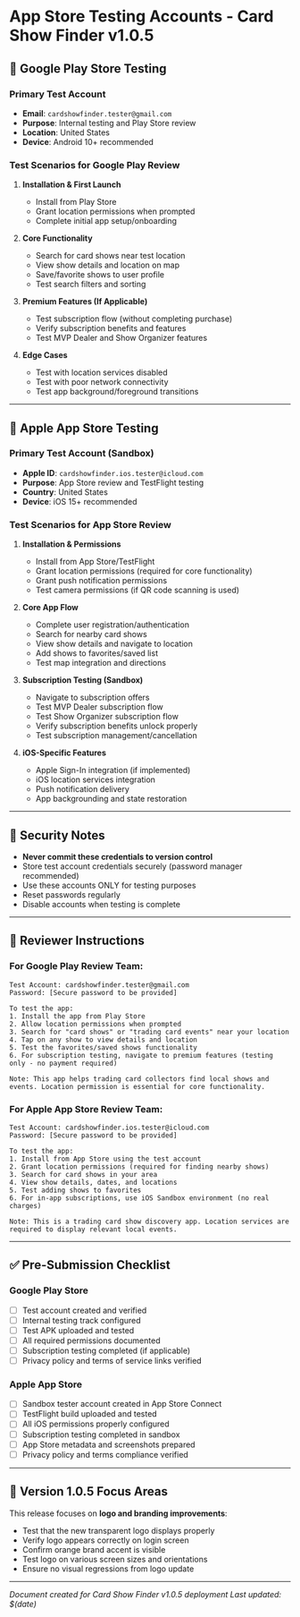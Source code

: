 # App Store Testing Accounts - Card Show Finder v1.0.5

## 🤖 Google Play Store Testing

### Primary Test Account
- **Email**: `cardshowfinder.tester@gmail.com`
- **Purpose**: Internal testing and Play Store review
- **Location**: United States
- **Device**: Android 10+ recommended

### Test Scenarios for Google Play Review
1. **Installation & First Launch**
   - Install from Play Store
   - Grant location permissions when prompted
   - Complete initial app setup/onboarding

2. **Core Functionality**
   - Search for card shows near test location
   - View show details and location on map
   - Save/favorite shows to user profile
   - Test search filters and sorting

3. **Premium Features (If Applicable)**
   - Test subscription flow (without completing purchase)
   - Verify subscription benefits and features
   - Test MVP Dealer and Show Organizer features

4. **Edge Cases**
   - Test with location services disabled
   - Test with poor network connectivity
   - Test app background/foreground transitions

---

## 🍎 Apple App Store Testing

### Primary Test Account (Sandbox)
- **Apple ID**: `cardshowfinder.ios.tester@icloud.com`
- **Purpose**: App Store review and TestFlight testing
- **Country**: United States
- **Device**: iOS 15+ recommended

### Test Scenarios for App Store Review
1. **Installation & Permissions**
   - Install from App Store/TestFlight
   - Grant location permissions (required for core functionality)
   - Grant push notification permissions
   - Test camera permissions (if QR code scanning is used)

2. **Core App Flow**
   - Complete user registration/authentication
   - Search for nearby card shows
   - View show details and navigate to location
   - Add shows to favorites/saved list
   - Test map integration and directions

3. **Subscription Testing (Sandbox)**
   - Navigate to subscription offers
   - Test MVP Dealer subscription flow
   - Test Show Organizer subscription flow
   - Verify subscription benefits unlock properly
   - Test subscription management/cancellation

4. **iOS-Specific Features**
   - Apple Sign-In integration (if implemented)
   - iOS location services integration
   - Push notification delivery
   - App backgrounding and state restoration

---

## 🔐 Security Notes

- **Never commit these credentials to version control**
- Store test account credentials securely (password manager recommended)
- Use these accounts ONLY for testing purposes
- Reset passwords regularly
- Disable accounts when testing is complete

---

## 📝 Reviewer Instructions

### For Google Play Review Team:
```
Test Account: cardshowfinder.tester@gmail.com
Password: [Secure password to be provided]

To test the app:
1. Install the app from Play Store
2. Allow location permissions when prompted
3. Search for "card shows" or "trading card events" near your location
4. Tap on any show to view details and location
5. Test the favorites/saved shows functionality
6. For subscription testing, navigate to premium features (testing only - no payment required)

Note: This app helps trading card collectors find local shows and events. Location permission is essential for core functionality.
```

### For Apple App Store Review Team:
```
Test Account: cardshowfinder.ios.tester@icloud.com
Password: [Secure password to be provided]

To test the app:
1. Install from App Store using the test account
2. Grant location permissions (required for finding nearby shows)
3. Search for card shows in your area
4. View show details, dates, and locations
5. Test adding shows to favorites
6. For in-app subscriptions, use iOS Sandbox environment (no real charges)

Note: This is a trading card show discovery app. Location services are required to display relevant local events.
```

---

## ✅ Pre-Submission Checklist

### Google Play Store
- [ ] Test account created and verified
- [ ] Internal testing track configured
- [ ] Test APK uploaded and tested
- [ ] All required permissions documented
- [ ] Subscription testing completed (if applicable)
- [ ] Privacy policy and terms of service links verified

### Apple App Store
- [ ] Sandbox tester account created in App Store Connect
- [ ] TestFlight build uploaded and tested
- [ ] All iOS permissions properly configured
- [ ] Subscription testing completed in sandbox
- [ ] App Store metadata and screenshots prepared
- [ ] Privacy policy and terms compliance verified

---

## 🎯 Version 1.0.5 Focus Areas

This release focuses on **logo and branding improvements**:
- Test that the new transparent logo displays properly
- Verify logo appears correctly on login screen
- Confirm orange brand accent is visible
- Test logo on various screen sizes and orientations
- Ensure no visual regressions from logo update

---

*Document created for Card Show Finder v1.0.5 deployment*
*Last updated: $(date)*